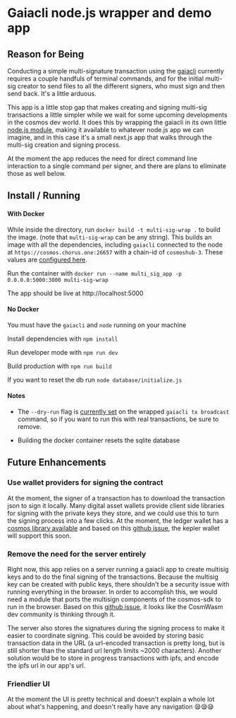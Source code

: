 # Gaiacli node.js wrapper and demo app

## Reason for Being

Conducting a simple multi-signature transaction using the [gaiacli](https://hub.cosmos.network/master/gaia-tutorials/what-is-gaia.html) currently requires a couple handfuls of terminal commands, and for the initial multi-sig creator to send files to all the different signers, who must sign and then send back. It's a little arduous.

This app is a little stop gap that makes creating and signing multi-sig transactions a little simpler while we wait for some upcoming developments in the cosmos dev world. It does this by wrapping the gaiacli in its own little [node.js module](https://github.com/samepant/cosmos-multisig-ui/blob/master/lib/gaiaWrap.js), making it available to whatever node.js app we can imagine, and in this case it's a small next.js app that walks through the multi-sig creation and signing process.

At the moment the app reduces the need for direct command line interaction to a single command per signer, and there are plans to eliminate those as well below.

## Install / Running

#### With Docker

While inside the directory, run `docker build -t multi-sig-wrap .` to build the image. (note that `multi-sig-wrap` can be any string). This builds an image with all the dependencies, including `gaiacli` connected to the node at `https://cosmos.chorus.one:26657` with a chain-id of `cosmoshub-3`. These values are [configured here](https://github.com/samepant/cosmos-multisig-ui/blob/master/Dockerfile#L12).

Run the container with `docker run --name multi_sig_app -p 0.0.0.0:5000:3000 multi-sig-wrap`

The app should be live at http://localhost:5000

#### No Docker

You must have the `gaiacli` and `node` running on your machine

Install dependencies with `npm install`

Run developer mode with `npm run dev`

Build production with `npm run build`

If you want to reset the db run `node database/initialize.js`

#### Notes

- The `--dry-run` flag is [currently set](https://github.com/samepant/cosmos-multisig-ui/blob/master/lib/gaiaWrap.js#L59) on the wrapped `gaiacli tx broadcast` command, so if you want to run this with real transactions, be sure to remove.

- Building the docker container resets the sqlite database

## Future Enhancements

### Use wallet providers for signing the contract

At the moment, the signer of a transaction has to download the transaction json to sign it locally. Many digital asset wallets provide client side libraries for signing with the private keys they store, and we could use this to turn the signing process into a few clicks. At the moment, the ledger wallet has a [cosmos library available](https://github.com/Zondax/ledger-cosmos-js) and based on this [github issue](https://github.com/chainapsis/keplr-extension/issues/23), the kepler wallet will support this soon.

### Remove the need for the server entirely

Right now, this app relies on a server running a gaiacli app to create multisig keys and to do the final signing of the transactions. Because the multisig key can be created with public keys, there shouldn't be a security issue with running everything in the browser. In order to accomplish this, we would need a module that ports the multisign components of the cosmos-sdk to run in the browser. Based on this [github issue](https://github.com/CosmWasm/cosmjs/issues/416), it looks like the CosmWasm dev community is thinking through it.

The server also stores the signatures during the signing process to make it easier to coordinate signing. This could be avoided by storing basic transaction data in the URL (a url-encoded transaction is pretty long, but is still shorter than the standard url length limits ~2000 characters). Another solution would be to store in progress transactions with ipfs, and encode the ipfs url in our app's url.

### Friendlier UI

At the moment the UI is pretty technical and doesn't explain a whole lot about what's happening, and doesn't really have any navigation 😪😪😪
